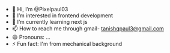 - 👋 Hi, I’m @Pixelpaul03
- 👀 I’m interested in frontend development
- 🌱 I’m currently learning next js
- 📫 How to reach me through gmail- tanishqpaul3@gmail.com
- 😄 Pronouns: ...
- ⚡ Fun fact: I'm from mechanical background

<!---
Pixelpaul03/Pixelpaul03 is a ✨ special ✨ repository because its `README.md` (this file) appears on your GitHub profile.
You can click the Preview link to take a look at your changes.
--->
